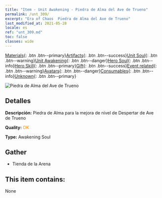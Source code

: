 ```yaml
---
title: "Item - Unit Awakening - Piedra de Alma del Ave de Trueno"
permalink: /unt_309/
excerpt: "Era of Chaos  Piedra de Alma del Ave de Trueno"
last_modified_at: 2021-05-28
locale: es
ref: "unt_309.md"
toc: false
classes: wide
---
```

 [Materials](/ItemsES/){: .btn .btn--primary}[Artifacts](/ItemsES/Artifacts/){: .btn .btn--success}[Unit Soul](/ItemsES/UnitSoul/){: .btn .btn--warning}[Unit Awakening](/ItemsES/UnitAwakening/){: .btn .btn--danger}[Hero Soul](/ItemsES/HeroSoul/){: .btn .btn--info}[Hero Skill](/ItemsES/HeroSkill/){: .btn .btn--primary}[Gift](/ItemsES/Gift/){: .btn .btn--success}[Event related](/ItemsES/Events/){: .btn .btn--warning}[Avatars](/ItemsES/Avatars/){: .btn .btn--danger}[Consumables](/ItemsES/Consumables/){: .btn .btn--info}[Unknown](/ItemsES/Unknown/){: .btn .btn--primary}

 ![Piedra de Alma del Ave de Trueno](/images/u/tia_leiniao.jpg)

## Detalles
 **Descripción:** Piedra de Alma para la mejora de nivel de Despertar de Ave de Trueno

 **Quality:** <span style="color: #FF8C00">OK</span>

 **Type:** Awakening Soul

## Gather

*    Tienda de la Arena 

## This item contains:

  None

